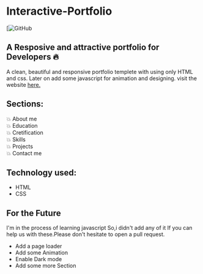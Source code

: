 # Interactive-Portfolio 
[![GitHub](https://ajit-personal-portfolio.netlify.app/)
## A Resposive and attractive portfolio for Developers 🔥
A clean, beautiful and responsive portfolio templete with using only HTML and css.
Later on add some javascript for animation and designing.
visit the website [here.]((https://ajit-personal-portfolio.netlify.app/))



## Sections:
💥 About me\
💥 Education\
💥 Cretification\
💥 Skills\
💥 Projects\
💥 Contact me

## Technology used:
- HTML
- CSS

## For the Future
I'm in the process of learning javascript So,i didn't add any of it 
If you can help us with these.Please don't hesitate to open a pull request.
- Add a page loader
- Add some Animation
- Enable Dark mode
- Add some more Section

